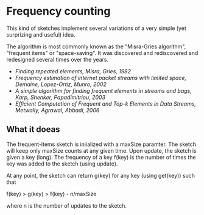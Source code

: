 # Frequency counting

This kind of sketches implement several variations of a very simple (yet surprizing and useful) idea.

The algorithm is most commonly known as the "Misra-Gries algorithm", "frequent items" or "space-saving".
It was discovered and rediscovered and redesigned several times over the years.

* *Finding repeated elements, Misra, Gries, 1982* <br>
* *Frequency estimation of internet packet streams with limited space, Demaine, Lopez-Ortiz, Munro, 2002* <br>
* *A simple algorithm for finding frequent elements in streams and bags, Karp, Shenker, Papadimitriou, 2003* <br>
* *Efficient Computation of Frequent and Top-k Elements in Data Streams, Metwally, Agrawal, Abbadi, 2006* <br>


## What it doeas

The frequent-items sketch is iniialized with a maxSize paramter. The sketch will keep only maxSize counts at any given time.
Upon update, the sketch is given a key (long). The frequency of a key f(key) is the number of times the key was added to the sketch (using update).

At any point, the sketch can return g(key) for any key (using get(key)) such that

f(key) > g(key) > f(key) - n/maxSize

where n is the number of updates to the sketch.


